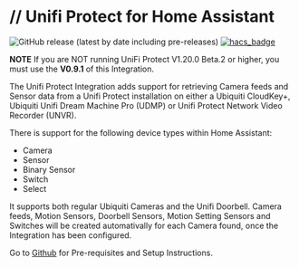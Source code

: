 # // Unifi Protect for Home Assistant

![GitHub release (latest by date including pre-releases)](https://img.shields.io/github/v/release/briis/unifiprotect?include_prereleases&style=flat-square) [![hacs_badge](https://img.shields.io/badge/HACS-Default-orange.svg?style=flat-square)](https://github.com/custom-components/hacs)

**NOTE** If you are NOT running UniFi Protect V1.20.0 Beta.2 or higher, you must use the **V0.9.1** of this Integration.

The Unifi Protect Integration adds support for retrieving Camera feeds and Sensor data from a Unifi Protect installation on either a Ubiquiti CloudKey+,  Ubiquiti Unifi Dream Machine Pro (UDMP) or Unifi Protect Network Video Recorder (UNVR).

There is support for the following device types within Home Assistant:
* Camera
* Sensor
* Binary Sensor
* Switch
* Select

It supports both regular Ubiquiti Cameras and the Unifi Doorbell. Camera feeds, Motion Sensors, Doorbell Sensors, Motion Setting Sensors and Switches will be created automativally for each Camera found, once the Integration has been configured.

Go to [Github](https://github.com/briis/unifiprotect) for Pre-requisites and Setup Instructions.

